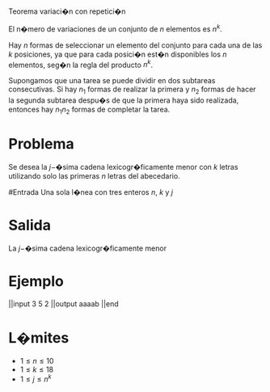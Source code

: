 Teorema variaci�n con repetici�n

El n�mero de variaciones de un conjunto de $n$ elementos es $n^k$.

Hay $n$ formas de seleccionar un elemento del conjunto para cada una de las $k$ posiciones, ya que para cada posici�n est�n disponibles los $n$ elementos, seg�n la regla del producto $n^k$.

Supongamos que una tarea se puede dividir en dos subtareas consecutivas. Si hay $n_1$ formas de realizar la primera y $n_2$ formas de hacer la segunda subtarea despu�s de que la primera haya sido realizada, entonces hay $n_1n_2$ formas de completar la tarea.

# Problema

Se desea la $j-$�sima cadena lexicogr�ficamente menor con $k$ letras utilizando solo las primeras $n$ letras del abecedario.

#Entrada
Una sola l�nea con tres enteros $n$, $k$ y $j$

# Salida

La $j-$�sima cadena lexicogr�ficamente menor

# Ejemplo

||input
3 5 2
||output
aaaab
||end

# L�mites

- $1 \leq n \leq 10$
- $1 \leq k \leq 18$
- $1 \leq j \leq n^k$
